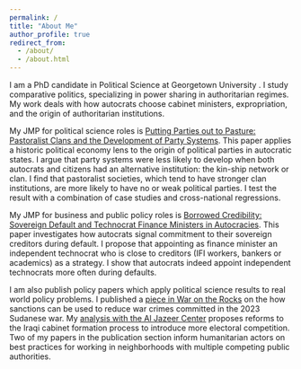```yaml
---
permalink: /
title: "About Me"
author_profile: true
redirect_from: 
  - /about/
  - /about.html
---
```


I am a PhD candidate in Political Science at Georgetown University . I study comparative politics, specializing in power sharing in authoritarian regimes. My work deals with how autocrats choose cabinet ministers, expropriation, and the origin of authoritarian institutions.

My JMP for political science roles is  [Putting Parties out to Pasture: Pastoralist Clans and the Development of Party Systems](https://github.com/tliptrot/author2/blob/master/_publications/2025-1-7-Parties-2-Pasture-Tim-Liptrot.pdf?raw=true). This paper applies a historic political economy lens to the origin of political parties in autocratic states. I argue that party systems were less likely to develop when both autocrats and citizens had an alternative institution: the kin-ship network or clan. I find that pastoralist societies, which tend to have stronger clan institutions, are more likely to have no or weak political parties. I test the result with a combination of case studies and cross-national regressions.
  
My JMP for business and public policy roles is [Borrowed Credibility: Sovereign Default and Technocrat Finance Ministers in Autocracies](https://github.com/tliptrot/author2/blob/master/_publications/2025-1-7-Borrowed-Credibility-Tim-Liptrot.pdf?raw=true). This paper investigates how autocrats signal commitment to their sovereign creditors during default. I propose that appointing as finance minister an independent technocrat who is close to creditors (IFI workers, bankers or academics) as a strategy. I show that autocrats indeed appoint independent technocrats more often during defaults.

I am also publish policy papers which apply political science results to real world policy problems. I published a [piece in War on the Rocks](https://warontherocks.com/2024/10/how-to-sanction-sudan-without-creating-a-failed-state/) on the how sanctions can be used to reduce war crimes committed in the 2023 Sudanese war. My [analysis with the Al Jazeer Center](https://studies.aljazeera.net/en/analyses/iraq-must-compromise-between-majoritarianism-and-consensus-government-formation) proposes reforms to the Iraqi cabinet formation process to introduce more electoral competition. Two of my papers in the publication section inform humanitarian actors on best practices for working in neighborhoods with multiple competing public authorities.



